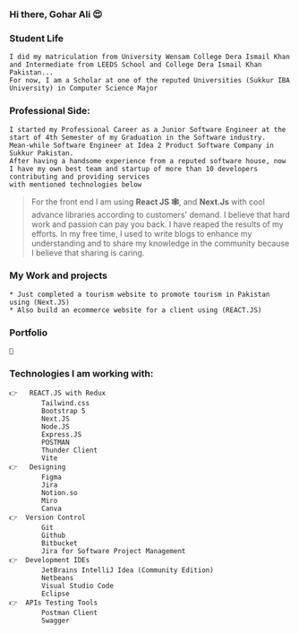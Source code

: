 ### Hi there, Gohar Ali 😍 

    
### Student Life
    I did my matriculation from University Wensam College Dera Ismail Khan and Intermediate from LEEDS School and College Dera Ismail Khan Pakistan... 
    For now, I am a Scholar at one of the reputed Universities (Sukkur IBA University) in Computer Science Major

###  Professional Side:
    I started my Professional Career as a Junior Software Engineer at the start of 4th Semester of my Graduation in the Software industry.
    Mean-while Software Engineer at Idea 2 Product Software Company in Sukkur Pakistan. 
    After having a handsome experience from a reputed software house, now I have my own best team and startup of more than 10 developers contributing and providing services 
    with mentioned technologies below
>   For the front end I am using **React JS 🕸️**, and **Next.Js** with cool advance libraries according to customers' demand.
    I believe that hard work and passion can pay you back. I have reaped the results of my efforts. In my free time, I used to write blogs to enhance my      understanding and to share my knowledge in the community because I believe that sharing is caring.
### My Work and projects
    * Just completed a tourism website to promote tourism in Pakistan using (Next.JS)
    * Also build an ecommerce website for a client using (REACT.JS)
### Portfolio    
    🔗 

### Technologies I am working with:
    👉   REACT.JS with Redux
            Tailwind.css
            Bootstrap 5
            Next.JS
            Node.JS
            Express.JS
            POSTMAN
            Thunder Client
            Vite 
    👉	Designing
            Figma
            Jira
            Notion.so
            Miro
            Canva
    👉  Version Control
            Git
            Github
            Bitbucket
            Jira for Software Project Management
    👉  Development IDEs
            JetBrains IntelliJ Idea (Community Edition)
            Netbeans
            Visual Studio Code
            Eclipse 
    👉  APIs Testing Tools
            Postman Client
            Swagger
